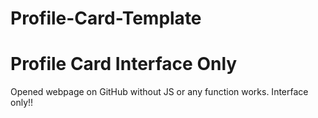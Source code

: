 # Profile-Card-Template
# Profile Card Interface Only
Opened webpage on GitHub without JS or any function works.
Interface only!!

